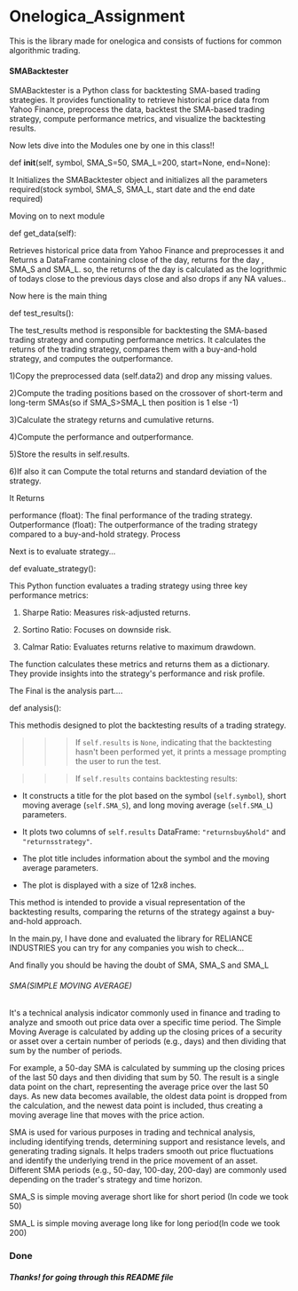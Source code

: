 # Onelogica_Assignment
This is the library made for onelogica and consists of fuctions for common algorithmic trading. 

#### SMABacktester

SMABacktester is a Python class for backtesting SMA-based trading strategies. It provides functionality to retrieve historical price data from Yahoo Finance, preprocess the data, backtest the SMA-based trading strategy, compute performance metrics, and visualize the backtesting results.


Now lets dive into the Modules one by one in this class!!

def __init__(self, symbol, SMA_S=50, SMA_L=200, start=None, end=None):

 It Initializes the SMABacktester object and initializes all the parameters required(stock symbol, SMA_S, SMA_L, start date and the end date required)

Moving on to next module 

 def get_data(self):
  
  
  Retrieves historical price data from Yahoo Finance and preprocesses it and Returns a DataFrame containing close of the day, returns for the day , SMA_S and SMA_L. so, the returns of the day is calculated as the logrithmic of todays close to the previous days close and also drops if any NA values..


Now here is the main thing 

def test_results():


The test_results method is responsible for backtesting the SMA-based trading strategy and computing performance metrics. It calculates the returns of the trading strategy, compares them with a buy-and-hold strategy, and computes the outperformance.



1)Copy the preprocessed data (self.data2) and drop any missing values.

2)Compute the trading positions based on the crossover of short-term and long-term SMAs(so if SMA_S>SMA_L then position is 1 else -1)

3)Calculate the strategy returns and cumulative returns.

4)Compute the performance and outperformance.

5)Store the results in self.results.

6)If also it can Compute the total returns and standard deviation of the strategy.


It Returns

performance (float): The final performance of the trading strategy.
Outperformance (float): The outperformance of the trading strategy compared to a buy-and-hold strategy.
Process


Next is to evaluate strategy...

def evaluate_strategy():


This Python function evaluates a trading strategy using three key performance metrics:

1. Sharpe Ratio: Measures risk-adjusted returns.

2. Sortino Ratio: Focuses on downside risk.

3. Calmar Ratio: Evaluates returns relative to maximum drawdown.

The function calculates these metrics and returns them as a dictionary. They provide insights into the strategy's performance and risk profile.


The Final is the analysis part....

def analysis():

This methodis designed to plot the backtesting results of a trading strategy.


>>> If `self.results` is `None`, indicating that the backtesting hasn't been performed yet, it prints a message prompting the user to run the test.

>>> If `self.results` contains backtesting results:
  
  - It constructs a title for the plot based on the symbol (`self.symbol`), short moving average (`self.SMA_S`), and long moving average (`self.SMA_L`) parameters.
  
  - It plots two columns of `self.results` DataFrame: `"returnsbuy&hold"` and `"returnsstrategy"`.
  
  - The plot title includes information about the symbol and the moving average parameters.
  
  - The plot is displayed with a size of 12x8 inches.

This method is intended to provide a visual representation of the backtesting results, comparing the returns of the strategy against a buy-and-hold approach.


In the main.py, I have done and evaluated the library for RELIANCE INDUSTRIES you can try for any companies you wish to check...


And finally you should be having the doubt of SMA, SMA_S and SMA_L 

###### SMA(SIMPLE MOVING AVERAGE)

It's a technical analysis indicator commonly used in finance and trading to analyze and smooth out price data over a specific time period. The Simple Moving Average is calculated by adding up the closing prices of a security or asset over a certain number of periods (e.g., days) and then dividing that sum by the number of periods.

For example, a 50-day SMA is calculated by summing up the closing prices of the last 50 days and then dividing that sum by 50. The result is a single data point on the chart, representing the average price over the last 50 days. As new data becomes available, the oldest data point is dropped from the calculation, and the newest data point is included, thus creating a moving average line that moves with the price action.

SMA is used for various purposes in trading and technical analysis, including identifying trends, determining support and resistance levels, and generating trading signals. It helps traders smooth out price fluctuations and identify the underlying trend in the price movement of an asset. Different SMA periods (e.g., 50-day, 100-day, 200-day) are commonly used depending on the trader's strategy and time horizon.

SMA_S is simple moving average short like for  short period (In code we took 50)

SMA_L is simple moving average long like for long period(In code we took 200)


### Done 

##### Thanks! for going through this README file
